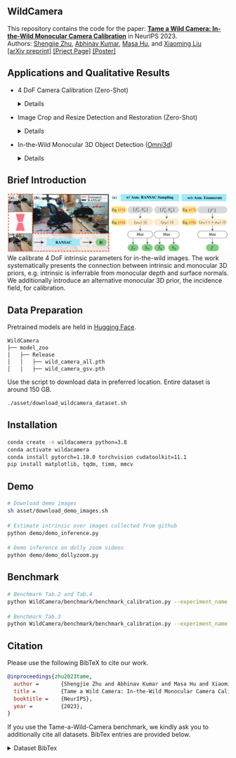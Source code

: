 ## WildCamera
This repository contains the code for the paper: **[Tame a Wild Camera: In-the-Wild Monocular Camera Calibration](https://arxiv.org/abs/2306.10988)** in NeurIPS 2023.
<br>
Authors: [Shengjie Zhu](https://shngjz.github.io/), [Abhinav Kumar](https://sites.google.com/view/abhinavkumar), [Masa Hu](https://scholar.google.com/citations?user=Xs-NkFMAAAAJ&hl=en), and [Xiaoming Liu](https://www.cse.msu.edu/~liuxm/index2.html)
<br>
[[arXiv preprint]](https://arxiv.org/abs/2306.10988)  [[Prject Page]](https://shngjz.github.io/WildCamera.github.io/) [[Poster]](https://drive.google.com/file/d/1y8v0jBd6MFtP8urHNBCzh0wsK43djIj0/view?usp=sharing)

## Applications and Qualitative Results
- 4 DoF Camera Calibration (Zero-Shot)
  <details>

  -  Camera Calibration:

    https://github.com/ShngJZ/WildCamera/assets/128062217/748cf660-aebd-4a86-8d94-2be28650853b

  -  DollyZoom-Demo1:
    
    https://github.com/ShngJZ/WildCamera/assets/128062217/15b18902-9c18-460d-8b5e-7d728cbd63c0


  -  DollyZoom-Demo2:

    https://github.com/ShngJZ/WildCamera/assets/128062217/5722039d-d0c0-49db-a7a1-c83c5e69f7fd

  -  DollyZoom-Demo3:
    
    https://github.com/ShngJZ/WildCamera/assets/128062217/ef352b58-3e30-4b00-add8-6db5ae1d5de0

- Image Crop and Resize Detection and Restoration (Zero-Shot)
  <details>

  https://github.com/ShngJZ/WildCamera/assets/128062217/c390588f-63e2-4611-b546-b86946f3caf9
  
- In-the-Wild Monocular 3D Object Detection ([Omni3d](https://github.com/facebookresearch/omni3d))
  <details>

  https://github.com/ShngJZ/WildCamera/assets/128062217/d776e3d0-11c3-48c2-9a1b-e5adc10408ba

## Brief Introduction
<img src="asset/framework.png" width="1000" >
We calibrate 4 DoF intrinsic parameters for in-the-wild images.
The work systematically presents the connection between intrinsic and monocular 3D priors, e.g. intrinsic is inferrable from monocular depth and surface normals.
We additionally introduce an alternative monocular 3D prior, the incidence field, for calibration.

## Data Preparation
Pretrained models are held in [Hugging Face](https://huggingface.co/datasets/Shengjie/WildCamera/tree/main).
```
WildCamera
├── model_zoo
│   ├── Release
│   │   ├── wild_camera_all.pth
│   │   ├── wild_camera_gsv.pth
```
Use the script to download data in preferred location. 
Entire dataset is around 150 GB.
```bash
./asset/download_wildcamera_dataset.sh
```

## Installation
```bash
conda create -n wildacamera python=3.8
conda activate wildacamera
conda install pytorch=1.10.0 torchvision cudatoolkit=11.1
pip install matplotlib, tqdm, timm, mmcv
```

## Demo
``` bash
# Download demo images
sh asset/download_demo_images.sh

# Estimate intrinsic over images collected from github
python demo/demo_inference.py

# Demo inference on dolly zoom videos
python demo/demo_dollyzoom.py
```

## Benchmark
``` bash
# Benchmark Tab.2 and Tab.4
python WildCamera/benchmark/benchmark_calibration.py --experiment_name in_the_wild

# Benchmark Tab.3
python WildCamera/benchmark/benchmark_calibration.py --experiment_name gsv

```


## Citation <a name="citing"></a>

Please use the following BibTeX to cite our work.

```BibTeX
@inproceedings{zhu2023tame,
  author =       {Shengjie Zhu and Abhinav Kumar and Masa Hu and Xiaoming Liu},
  title =        {Tame a Wild Camera: In-the-Wild Monocular Camera Calibration},
  booktitle =    {NeurIPS},
  year =         {2023},
}
```


If you use the Tame-a-Wild-Camera benchmark, we kindly ask you to additionally cite all datasets. BibTex entries are provided below.

<details><summary>Dataset BibTex</summary>

```BibTex
@inproceedings{
  dehghan2021arkitscenes,
  title={{ARK}itScenes - A Diverse Real-World Dataset for 3D Indoor Scene Understanding Using Mobile {RGB}-D Data},
  author={Gilad Baruch and Zhuoyuan Chen and Afshin Dehghan and Tal Dimry and Yuri Feigin and Peter Fu and Thomas Gebauer and Brandon Joffe and Daniel Kurz and Arik Schwartz and Elad Shulman},
  booktitle={Thirty-fifth Conference on Neural Information Processing Systems Datasets and Benchmarks Track (Round 1)},
  year={2021},
  url={https://openreview.net/forum?id=tjZjv_qh_CE}
}
```
```BibTex
@inproceedings{cordts2016cityscapes,
  title={The cityscapes dataset for semantic urban scene understanding},
  author={Cordts, Marius and Omran, Mohamed and Ramos, Sebastian and Rehfeld, Timo and Enzweiler, Markus and Benenson, Rodrigo and Franke, Uwe and Roth, Stefan and Schiele, Bernt},
  booktitle={Proceedings of the IEEE conference on computer vision and pattern recognition},
  pages={3213--3223},
  year={2016}
}
``` 
```BibTex
@inproceedings{geiger2012we,
  title={Are we ready for autonomous driving? the kitti vision benchmark suite},
  author={Geiger, Andreas and Lenz, Philip and Urtasun, Raquel},
  booktitle={2012 IEEE conference on computer vision and pattern recognition},
  pages={3354--3361},
  year={2012},
  organization={IEEE}
}
``` 
```BibTex
@inproceedings{li2018megadepth,
  title={Megadepth: Learning single-view depth prediction from internet photos},
  author={Li, Zhengqi and Snavely, Noah},
  booktitle={Proceedings of the IEEE conference on computer vision and pattern recognition},
  pages={2041--2050},
  year={2018}
}
``` 
```BibTex
@inproceedings{yu2023mvimgnet,
  title={Mvimgnet: A large-scale dataset of multi-view images},
  author={Yu, Xianggang and Xu, Mutian and Zhang, Yidan and Liu, Haolin and Ye, Chongjie and Wu, Yushuang and Yan, Zizheng and Zhu, Chenming and Xiong, Zhangyang and Liang, Tianyou and others},
  booktitle={Proceedings of the IEEE/CVF Conference on Computer Vision and Pattern Recognition},
  pages={9150--9161},
  year={2023}
}
``` 
```BibTex
@article{fuhrmann2014mve,
  title={Mve-a multi-view reconstruction environment.},
  author={Fuhrmann, Simon and Langguth, Fabian and Goesele, Michael},
  journal={GCH},
  volume={3},
  pages={4},
  year={2014}
}
``` 
```BibTex
@inproceedings{caesar2020nuscenes,
  title={nuscenes: A multimodal dataset for autonomous driving},
  author={Caesar, Holger and Bankiti, Varun and Lang, Alex H and Vora, Sourabh and Liong, Venice Erin and Xu, Qiang and Krishnan, Anush and Pan, Yu and Baldan, Giancarlo and Beijbom, Oscar},
  booktitle={Proceedings of the IEEE/CVF conference on computer vision and pattern recognition},
  pages={11621--11631},
  year={2020}
}
``` 
```BibTex
@inproceedings{Silberman:ECCV12,
  author    = {Nathan Silberman, Derek Hoiem, Pushmeet Kohli and Rob Fergus},
  title     = {Indoor Segmentation and Support Inference from RGBD Images},
  booktitle = {ECCV},
  year      = {2012}
}
``` 
```BibTex
@inproceedings{ahmadyan2021objectron,
  title={Objectron: A large scale dataset of object-centric videos in the wild with pose annotations},
  author={Ahmadyan, Adel and Zhang, Liangkai and Ablavatski, Artsiom and Wei, Jianing and Grundmann, Matthias},
  booktitle={Proceedings of the IEEE/CVF conference on computer vision and pattern recognition},
  pages={7822--7831},
  year={2021}
}
``` 
```BibTex
@inproceedings{sturm2012benchmark,
  title={A benchmark for the evaluation of RGB-D SLAM systems},
  author={Sturm, J{\"u}rgen and Engelhard, Nikolas and Endres, Felix and Burgard, Wolfram and Cremers, Daniel},
  booktitle={2012 IEEE/RSJ international conference on intelligent robots and systems},
  pages={573--580},
  year={2012},
  organization={IEEE}
}
``` 
```BibTex
@inproceedings{dai2017scannet,
  title={Scannet: Richly-annotated 3d reconstructions of indoor scenes},
  author={Dai, Angela and Chang, Angel X and Savva, Manolis and Halber, Maciej and Funkhouser, Thomas and Nie{\ss}ner, Matthias},
  booktitle={Proceedings of the IEEE conference on computer vision and pattern recognition},
  pages={5828--5839},
  year={2017}
}
``` 
```BibTex
@article{chang2015shapenet,
  title={Shapenet: An information-rich 3d model repository},
  author={Chang, Angel X and Funkhouser, Thomas and Guibas, Leonidas and Hanrahan, Pat and Huang, Qixing and Li, Zimo and Savarese, Silvio and Savva, Manolis and Song, Shuran and Su, Hao and others},
  journal={arXiv preprint arXiv:1512.03012},
  year={2015}
}
``` 
```BibTex
@inproceedings{xiao2013sun3d,
  title={Sun3d: A database of big spaces reconstructed using sfm and object labels},
  author={Xiao, Jianxiong and Owens, Andrew and Torralba, Antonio},
  booktitle={Proceedings of the IEEE international conference on computer vision},
  pages={1625--1632},
  year={2013}
}
``` 
```BibTex
@inproceedings{sun2020scalability,
  title={Scalability in perception for autonomous driving: Waymo open dataset},
  author={Sun, Pei and Kretzschmar, Henrik and Dotiwalla, Xerxes and Chouard, Aurelien and Patnaik, Vijaysai and Tsui, Paul and Guo, James and Zhou, Yin and Chai, Yuning and Caine, Benjamin and others},
  booktitle={Proceedings of the IEEE/CVF conference on computer vision and pattern recognition},
  pages={2446--2454},
  year={2020}
}
``` 
</details>














